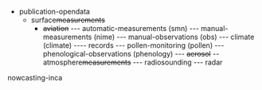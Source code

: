 - publication-opendata
    - surface~~measurements~~
        - ~~aviation~~
--- automatic-measurements (smn)
--- manual-measurements (nime)
--- manual-observations (obs)
--- climate (climate)
---- records
--- pollen-monitoring (pollen)
--- phenological-observations (phenology)
--- ~~aerosol~~
-- atmosphere~~measurements~~
--- radiosounding
--- radar


nowcasting-inca
